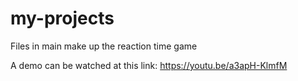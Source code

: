 # my-projects

Files in main make up the reaction time game

A demo can be watched at this link:
https://youtu.be/a3apH-KlmfM
